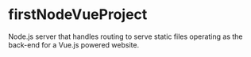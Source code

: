 # firstNodeVueProject
Node.js server that handles routing to serve static files operating as the back-end for a Vue.js powered website.
